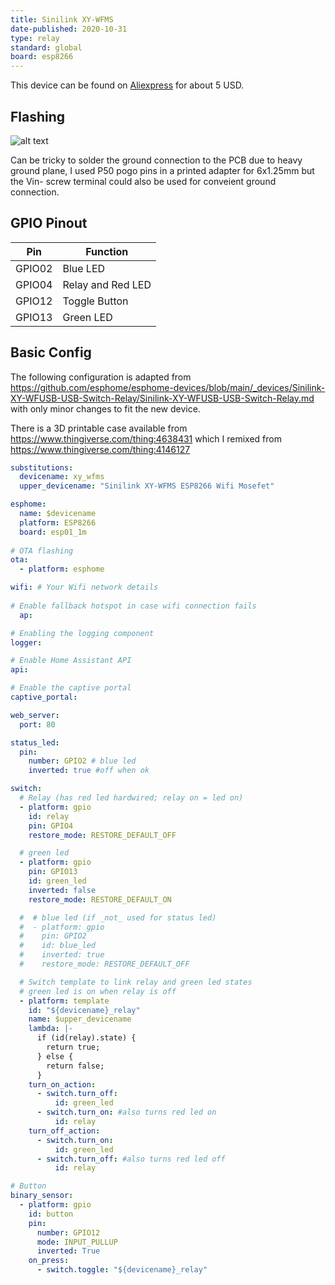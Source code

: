 ```yaml
---
title: Sinilink XY-WFMS
date-published: 2020-10-31
type: relay
standard: global
board: esp8266
---
```


This device can be found on [Aliexpress](https://www.aliexpress.com/wholesale?SearchText=Sinilink+XY-WFF)
for about 5 USD.

## Flashing

![alt text](/sinilink-xy-wfms.png "XY-WFMS front, back and flashing pinout")

Can be tricky to solder the ground connection to the PCB due to heavy ground plane, I used P50 pogo pins in a printed adapter for 6x1.25mm but the Vin- screw terminal could also be used for conveient ground connection.

## GPIO Pinout

| Pin    | Function          |
| ------ | ----------------- |
| GPIO02 | Blue LED          |
| GPIO04 | Relay and Red LED |
| GPIO12 | Toggle Button     |
| GPIO13 | Green LED         |

## Basic Config

The following configuration is adapted from https://github.com/esphome/esphome-devices/blob/main/_devices/Sinilink-XY-WFUSB-USB-Switch-Relay/Sinilink-XY-WFUSB-USB-Switch-Relay.md with only minor changes to fit the new device.

There is a 3D printable case available from https://www.thingiverse.com/thing:4638431 which I remixed from https://www.thingiverse.com/thing:4146127

```yaml
substitutions:
  devicename: xy_wfms
  upper_devicename: "Sinilink XY-WFMS ESP8266 Wifi Mosefet"

esphome:
  name: $devicename
  platform: ESP8266
  board: esp01_1m
    
# OTA flashing
ota:
  - platform: esphome

wifi: # Your Wifi network details
  
# Enable fallback hotspot in case wifi connection fails  
  ap:

# Enabling the logging component
logger:

# Enable Home Assistant API
api:

# Enable the captive portal
captive_portal:

web_server:
  port: 80

status_led:
  pin:
    number: GPIO2 # blue led
    inverted: true #off when ok

switch:
  # Relay (has red led hardwired; relay on = led on)
  - platform: gpio
    id: relay
    pin: GPIO4
    restore_mode: RESTORE_DEFAULT_OFF

  # green led
  - platform: gpio
    pin: GPIO13
    id: green_led
    inverted: false
    restore_mode: RESTORE_DEFAULT_ON

  #  # blue led (if _not_ used for status led)
  #  - platform: gpio
  #    pin: GPIO2
  #    id: blue_led
  #    inverted: true
  #    restore_mode: RESTORE_DEFAULT_OFF

  # Switch template to link relay and green led states
  # green led is on when relay is off
  - platform: template
    id: "${devicename}_relay"
    name: $upper_devicename
    lambda: |-
      if (id(relay).state) {
        return true;
      } else {
        return false;
      }
    turn_on_action:
      - switch.turn_off:
          id: green_led
      - switch.turn_on: #also turns red led on
          id: relay
    turn_off_action:
      - switch.turn_on:
          id: green_led
      - switch.turn_off: #also turns red led off
          id: relay

# Button
binary_sensor:
  - platform: gpio
    id: button
    pin:
      number: GPIO12
      mode: INPUT_PULLUP
      inverted: True
    on_press:
      - switch.toggle: "${devicename}_relay"
```
